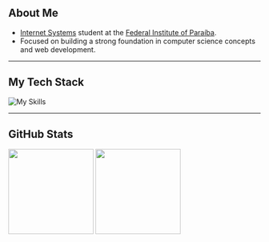 ## About Me
- [Internet Systems](https://estudante.ifpb.edu.br/cursos/39/) student at the [Federal Institute of Paraíba](https://www.ifpb.edu.br/joaopessoa).
- Focused on building a strong foundation in computer science concepts and web development.

---

## My Tech Stack

![My Skills](https://skillicons.dev/icons?i=django,postgresql,react,typescript,golang,java)

---

## GitHub Stats

<div>
  <img height=170 src="https://github-readme-stats.vercel.app/api?username=DaviAlencar2&show_icons=true&theme=dark"/>
  <img height=170 src="https://github-readme-stats.vercel.app/api/top-langs/?username=DaviAlencar2&layout=compact&theme=dark&v=4"/>
</div>
